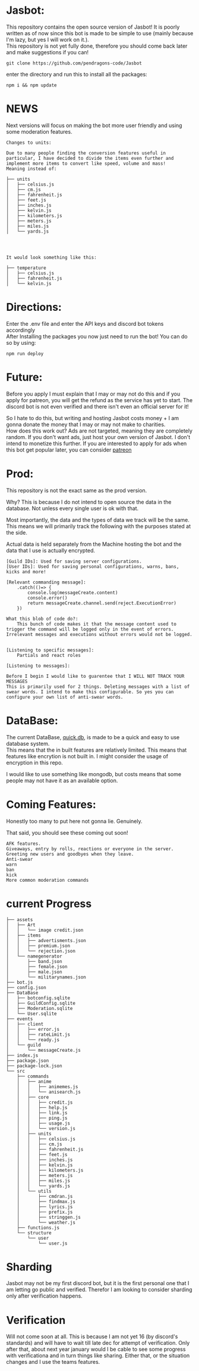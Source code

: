 # Jasbot:

This repository contains the open source version of Jasbot! It is poorly written as of now since this bot is made to be simple to use (mainly because I'm lazy, but yes I will work on it.).		
This repository is not yet fully done, therefore you should come back later and make suggestions if you can!		

```
git clone https://github.com/pendragons-code/Jasbot
```
enter the directory and run this to install all the packages:		
```
npm i && npm update
```

# NEWS
Next versions will focus on making the bot more user friendly and using some moderation features.
```
Changes to units:

Due to many people finding the conversion features useful in particular, I have decided to divide the items even further and implement more items to convert like speed, volume and mass!
Meaning instead of:

├── units
│   ├── celsius.js
│   ├── cm.js
│   ├── fahrenheit.js
│   ├── feet.js
│   ├── inches.js
│   ├── kelvin.js
│   ├── kilometers.js
│   ├── meters.js
│   ├── miles.js
│   └── yards.js




It would look something like this:

├── temperature
│   ├── celsius.js
│   ├── fahrenheit.js
│   └── kelvin.js
```





# Directions:
Enter the .env file and enter the API keys and discord bot tokens accordingly				
After Installing the packages you now just need to run the bot! You can do so by using:			
```
npm run deploy
```

# Future:
Before you apply I must explain that I may or may not do this and if you apply for patreon, you will get the refund as the service has yet to start. The discord bot is not even verified and there isn't even an official server for it!

So I hate to do this, but writing and hosting Jasbot costs money + I am gonna donate the money that I may or may not make to charities.		
How does this work out? Ads are not targeted, meaning they are completely random. If you don't want ads, just host your own version of Jasbot. I don't intend to monetize this further. If you are interested to apply for ads when this bot get popular later, you can consider [patreon](https://www.patreon.com/Pendragonscode/membership)

# Prod:
This repository is not the exact same as the prod version.				

Why? This is because I do not intend to open source the data in the database. Not unless every single user is ok with that.					

Most importantly, the data and the types of data we track will be the same. This means we will primarily track the following with the purposes stated at the side.				

Actual data is held separately from the Machine hosting the bot and the data that I use is actually encrypted.					
```
[Guild IDs]: Used for saving server configurations.
[User IDs]: Used for saving personal configurations, warns, bans, kicks and more!

[Relevant commanding message]: 
	.catch(()=> {
		console.log(messageCreate.content)
		console.error()
		return messageCreate.channel.send(reject.ExecutionError)
	})

What this blob of code do?:
	This bunch of code makes it that the message content used to trigger the command will be logged only in the event of errors. Irrelevant messages and executions without errors would not be logged.


[Listening to specific messages]:
	Partials and react roles

[Listening to messages]:

Before I begin I would like to guarentee that I WILL NOT TRACK YOUR MESSAGES
This is primarily used for 2 things. Deleting messages with a list of swear words. I intend to make this configurable. So yes you can configure your own list of anti-swear words.
```

# DataBase:
The current DataBase, [quick.db](https://github.com/plexidev/quick.db/issues/250), is made to be a quick and easy to use database system.				
This means that the in built features are relatively limited. This means that features like encrytion is not built in. I might consider the usage of encryption in this repo.				

I would like to use something like mongodb, but costs means that some people may not have it as an available option.			

# Coming Features:
Honestly too many to put here not gonna lie. Genuinely.					

That said, you should see these coming out soon!			

```
AFK features.
Giveaways, entry by rolls, reactions or everyone in the server.
Greeting new users and goodbyes when they leave.
Anti-swear
warn
ban
kick
More common moderation commands
```
# current Progress
```
├── assets
│   ├── Art
│   │   └── image credit.json
│   ├── items
│   │   ├── advertisments.json
│   │   ├── premium.json
│   │   └── rejection.json
│   └── namegenerator
│       ├── band.json
│       ├── female.json
│       ├── male.json
│       └── militarynames.json
├── bot.js
├── config.json
├── DataBase
│   ├── botconfig.sqlite
│   ├── GuildConfig.sqlite
│   ├── Moderation.sqlite
│   └── User.sqlite
├── events
│   ├── client
│   │   ├── error.js
│   │   ├── rateLimit.js
│   │   └── ready.js
│   └── guild
│       └── messageCreate.js
├── index.js
├── package.json
├── package-lock.json
└── src
    ├── commands
    │   ├── anime
    │   │   ├── animemes.js
    │   │   └── anisearch.js
    │   ├── core
    │   │   ├── credit.js
    │   │   ├── help.js
    │   │   ├── link.js
    │   │   ├── ping.js
    │   │   ├── usage.js
    │   │   └── version.js
    │   ├── units
    │   │   ├── celsius.js
    │   │   ├── cm.js
    │   │   ├── fahrenheit.js
    │   │   ├── feet.js
    │   │   ├── inches.js
    │   │   ├── kelvin.js
    │   │   ├── kilometers.js
    │   │   ├── meters.js
    │   │   ├── miles.js
    │   │   └── yards.js
    │   └── utils
    │       ├── cmdran.js
    │       ├── findmax.js
    │       ├── lyrics.js
    │       ├── prefix.js
    │       ├── stringgen.js
    │       └── weather.js
    ├── functions.js
    └── structure
        └── user
            └── user.js

```


# Sharding
Jasbot may not be my first discord bot, but it is the first personal one that I am letting go public and verified. Therefor I am looking to consider sharding only after verification happens.

# Verification
Will not come soon at all. This is because I am not yet 16 (by discord's standards) and will have to wait till late dec for attempt of verification.
Only after that, about next year january would I be cable to see some progress with verificationa and in turn things like sharing. Either that, or the situation changes and I use the teams features.

